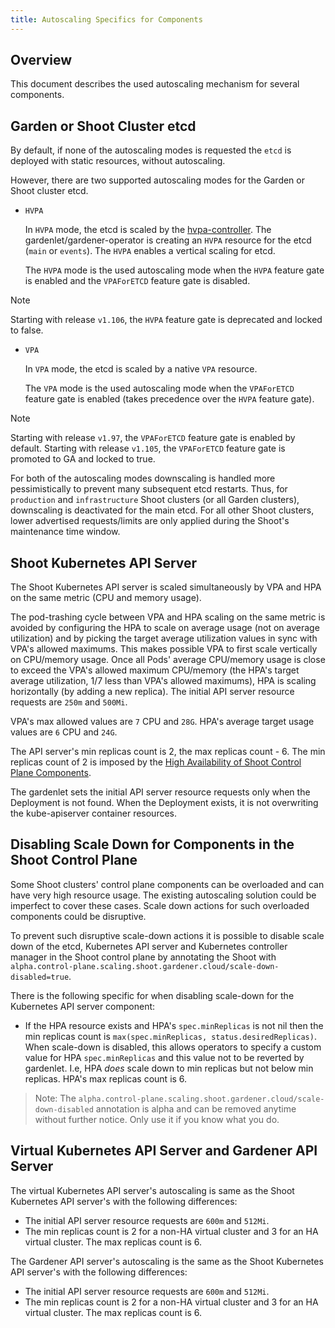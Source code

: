```yaml
---
title: Autoscaling Specifics for Components
---
```


## Overview

This document describes the used autoscaling mechanism for several components.

## Garden or Shoot Cluster etcd

By default, if none of the autoscaling modes is requested the `etcd` is deployed with static resources, without autoscaling.

However, there are two supported autoscaling modes for the Garden or Shoot cluster etcd.

- `HVPA`

   In `HVPA` mode, the etcd is scaled by the [hvpa-controller](https://github.com/gardener/hvpa-controller). The gardenlet/gardener-operator is creating an `HVPA` resource for the etcd (`main` or `events`).
   The `HVPA` enables a vertical scaling for etcd.

   The `HVPA` mode is the used autoscaling mode when the `HVPA` feature gate is enabled and the `VPAForETCD` feature gate is disabled.

> [!NOTE]
> Starting with release `v1.106`, the `HVPA` feature gate is deprecated and locked to false.

- `VPA`

   In `VPA` mode, the etcd is scaled by a native `VPA` resource.

   The `VPA` mode is the used autoscaling mode when the `VPAForETCD` feature gate is enabled (takes precedence over the `HVPA` feature gate).

> [!NOTE]
> Starting with release `v1.97`, the `VPAForETCD` feature gate is enabled by default.
> Starting with release `v1.105`, the `VPAForETCD` feature gate is promoted to GA and locked to true.

For both of the autoscaling modes downscaling is handled more pessimistically to prevent many subsequent etcd restarts. Thus, for `production` and `infrastructure` Shoot clusters (or all Garden clusters), downscaling is deactivated for the main etcd. For all other Shoot clusters, lower advertised requests/limits are only applied during the Shoot's maintenance time window.

## Shoot Kubernetes API Server

The Shoot Kubernetes API server is scaled simultaneously by VPA and HPA on the same metric (CPU and memory usage).

The pod-trashing cycle between VPA and HPA scaling on the same metric is avoided by configuring the HPA to scale on average usage (not on average utilization) and by picking the target average utilization values in sync with VPA's allowed maximums.
This makes possible VPA to first scale vertically on CPU/memory usage.
Once all Pods' average CPU/memory usage is close to exceed the VPA's allowed maximum CPU/memory (the HPA's target average utilization, 1/7 less than VPA's allowed maximums), HPA is scaling horizontally (by adding a new replica).
The initial API server resource requests are `250m` and `500Mi`.

VPA's max allowed values are `7` CPU and `28G`. HPA's average target usage values are `6` CPU and `24G`.

The API server's min replicas count is 2, the max replicas count - 6.
The min replicas count of 2 is imposed by the [High Availability of Shoot Control Plane Components](../development/high-availability-of-components.md#control-plane-components).

The gardenlet sets the initial API server resource requests only when the Deployment is not found. When the Deployment exists, it is not overwriting the kube-apiserver container resources.

## Disabling Scale Down for Components in the Shoot Control Plane

Some Shoot clusters' control plane components can be overloaded and can have very high resource usage. The existing autoscaling solution could be imperfect to cover these cases. Scale down actions for such overloaded components could be disruptive.

To prevent such disruptive scale-down actions it is possible to disable scale down of the etcd, Kubernetes API server and Kubernetes controller manager in the Shoot control plane by annotating the Shoot with `alpha.control-plane.scaling.shoot.gardener.cloud/scale-down-disabled=true`.

There is the following specific for when disabling scale-down for the Kubernetes API server component:
- If the HPA resource exists and HPA's `spec.minReplicas` is not nil then the min replicas count is `max(spec.minReplicas, status.desiredReplicas)`. When scale-down is disabled, this allows operators to specify a custom value for HPA `spec.minReplicas` and this value not to be reverted by gardenlet. I.e, HPA _does_ scale down to min replicas but not below min replicas. HPA's max replicas count is 6.

> Note: The `alpha.control-plane.scaling.shoot.gardener.cloud/scale-down-disabled` annotation is alpha and can be removed anytime without further notice. Only use it if you know what you do.

##  Virtual Kubernetes API Server and Gardener API Server

The virtual Kubernetes API server's autoscaling is same as the Shoot Kubernetes API server's with the following differences:
- The initial API server resource requests are `600m` and `512Mi`.
- The min replicas count is 2 for a non-HA virtual cluster and 3 for an HA virtual cluster. The max replicas count is 6.

The Gardener API server's autoscaling is the same as the Shoot Kubernetes API server's with the following differences:
- The initial API server resource requests are `600m` and `512Mi`.
- The min replicas count is 2 for a non-HA virtual cluster and 3 for an HA virtual cluster. The max replicas count is 6.
